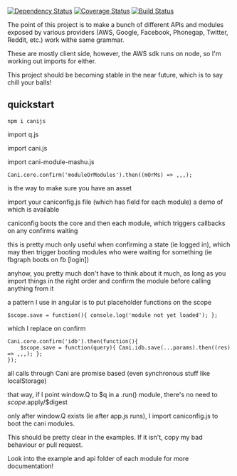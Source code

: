 [![Dependency Status](https://www.versioneye.com/user/projects/564f636bff016c003a000205/badge.svg?style=flat)](https://www.versioneye.com/user/projects/564f636bff016c003a000205)
[![Coverage Status](https://coveralls.io/repos/nikfrank/canijs/badge.svg?branch=master)](https://coveralls.io/r/nikfrank/canijs?branch=master)
[![Build Status](https://travis-ci.org/nikfrank/canijs.svg?branch=master)](https://travis-ci.org/nikfrank/canijs)

The point of this project is to make a bunch of different APIs and modules exposed by various providers
(AWS, Google, Facebook, Phonegap, Twitter, Reddit, etc.) work withe same grammar.

These are mostly client side, however, the AWS sdk runs on node, so I'm working out imports for either.

This project should be becoming stable in the near future, which is to say chill your balls!


quickstart
---

    npm i canijs

import q.js

import cani.js

import cani-module-mashu.js

    Cani.core.confirm('moduleOrModules').then((mOrMs) => ,,,);

is the way to make sure you have an asset

import your caniconfig.js file (which has field for each module) a demo of which is available

caniconfig boots the core and then each module, which triggers callbacks on any confirms waiting

this is pretty much only useful when confirming a state (ie logged in), which may then trigger 
booting modules who were waiting for something (ie fbgraph boots on fb [login])

anyhow, you pretty much don't have to think about it much, as long as you 
import things in the right order and confirm the module before calling anything from it

a pattern I use in angular is to put placeholder functions on the scope

    $scope.save = function(){ console.log('module not yet loaded'); };

which I replace on confirm

    Cani.core.confirm('idb').then(function(){
        $scope.save = function(query){ Cani.idb.save(...params).then((res) => ,,,); };
    });

all calls through Cani are promise based (even synchronous stuff like localStorage)

that way, if I point window.Q to $q in a .run() module, there's no need to $scope.$apply/$digest

only after window.Q exists (ie after app.js runs), I import caniconfig.js to boot the cani modules.

This should be pretty clear in the examples. If it isn't, copy my bad behaviour or pull request.

Look into the example and api folder of each module for more documentation!